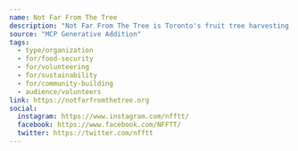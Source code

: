 ```yaml
---
name: Not Far From The Tree
description: "Not Far From The Tree is Toronto's fruit tree harvesting program, founded in 2008. We pick fruit in people's yards – what we call Toronto's urban orchard – and share the bounty with organizations that feed fellow Torontonians. When a tree owner can't keep up with their harvest, we mobilize a volunteer team to pick the fruit, and then split it: 1⁄3 to the tree registrant, 1⁄3 split amongst the volunteers, and 1⁄3 donated to one of our community agency partners."
source: "MCP Generative Addition"
tags:
  - type/organization
  - for/food-security
  - for/volunteering
  - for/sustainability
  - for/community-building
  - audience/volunteers
link: https://notfarfromthetree.org
social:
  instagram: https://www.instagram.com/nfftt/
  facebook: https://www.facebook.com/NFFTT/
  twitter: https://twitter.com/nfftt
---
```

